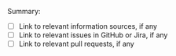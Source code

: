 <!-- Please describe your pull request here. -->
Summary: <!-- TODO: Describe the tweet here -->

- [ ] Link to relevant information sources, if any
- [ ] Link to relevant issues in GitHub or Jira, if any
- [ ] Link to relevant pull requests, if any

<!--
Put an `x` into the [ ] to show you have filled the information
-->
